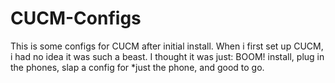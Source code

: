 # CUCM-Configs
This is some configs for CUCM after initial install. When i first set up CUCM, i had no idea it was such a beast. I thought it was just: BOOM! install, plug in the phones, slap a config for *just the phone, and good to go. 
